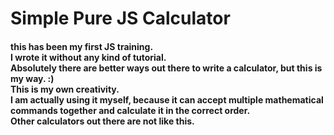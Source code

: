 # Simple Pure JS Calculator
#### this has been my first JS training.<br> I wrote it without any kind of tutorial. <br> Absolutely there are better ways out there to write a calculator, but this is my way. :)<br> This is my own creativity. <br> I am actually using it myself, because it can accept multiple mathematical commands together and calculate it in the correct order. <br> Other calculators out there are not like this. 
